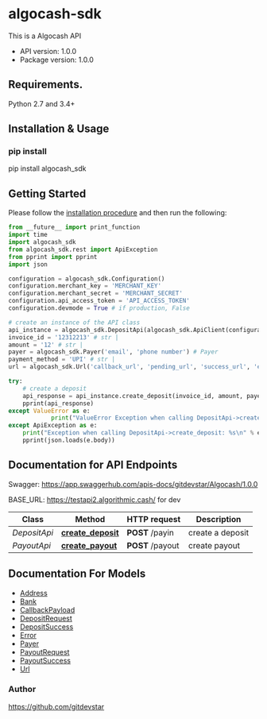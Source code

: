 # algocash-sdk
This is a Algocash API

- API version: 1.0.0
- Package version: 1.0.0

## Requirements.

Python 2.7 and 3.4+

## Installation & Usage
### pip install
pip install algocash_sdk

## Getting Started

Please follow the [installation procedure](#installation--usage) and then run the following:

```python
from __future__ import print_function
import time
import algocash_sdk
from algocash_sdk.rest import ApiException
from pprint import pprint
import json

configuration = algocash_sdk.Configuration()
configuration.merchant_key = 'MERCHANT_KEY'
configuration.merchant_secret = 'MERCHANT_SECRET'
configuration.api_access_token = 'API_ACCESS_TOKEN'
configuration.devmode = True # if production, False

# create an instance of the API class
api_instance = algocash_sdk.DepositApi(algocash_sdk.ApiClient(configuration))
invoice_id = '12312213' # str | 
amount = '12' # str | 
payer = algocash_sdk.Payer('email', 'phone number') # Payer 
payment_method = 'UPI' # str | 
url = algocash_sdk.Url('callback_url', 'pending_url', 'success_url', 'error_url') # Url | 

try:
    # create a deposit
    api_response = api_instance.create_deposit(invoice_id, amount, payer, url, payment_method)
    pprint(api_response)
except ValueError as e:
            print("ValueError Exception when calling DepositApi->create_deposit: %s\n" % e)
except ApiException as e:
    print("Exception when calling DepositApi->create_deposit: %s\n" % e)
    pprint(json.loads(e.body))
```

## Documentation for API Endpoints

Swagger: https://app.swaggerhub.com/apis-docs/gitdevstar/Algocash/1.0.0

BASE_URL: https://testapi2.algorithmic.cash/  for dev

Class | Method | HTTP request | Description
------------ | ------------- | ------------- | -------------
*DepositApi* | [**create_deposit**](docs/DepositApi.md#create_deposit) | **POST** /payin | create a deposit
*PayoutApi* | [**create_payout**](docs/PayoutApi.md#create_payout) | **POST** /payout | create payout

## Documentation For Models

 - [Address](docs/Address.md)
 - [Bank](docs/Bank.md)
 - [CallbackPayload](docs/CallbackPayload.md)
 - [DepositRequest](docs/DepositRequest.md)
 - [DepositSuccess](docs/DepositSuccess.md)
 - [Error](docs/Error.md)
 - [Payer](docs/Payer.md)
 - [PayoutRequest](docs/PayoutRequest.md)
 - [PayoutSuccess](docs/PayoutSuccess.md)
 - [Url](docs/Url.md)

 ### Author
https://github.com/gitdevstar
